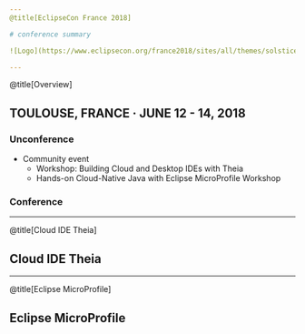 ```yaml
---
@title[EclipseCon France 2018]

# conference summary

![Logo](https://www.eclipsecon.org/france2018/sites/all/themes/solstice/_themes/solstice_eclipsecon_france2018/logo.png)

---
```

@title[Overview]

## TOULOUSE, FRANCE · JUNE 12 - 14, 2018

### Unconference
 - Community event
   - Workshop: Building Cloud and Desktop IDEs with Theia
   - Hands-on Cloud-Native Java with Eclipse MicroProfile Workshop

### Conference

---
@title[Cloud IDE Theia]

## Cloud IDE Theia

---
@title[Eclipse MicroProfile]

## Eclipse MicroProfile